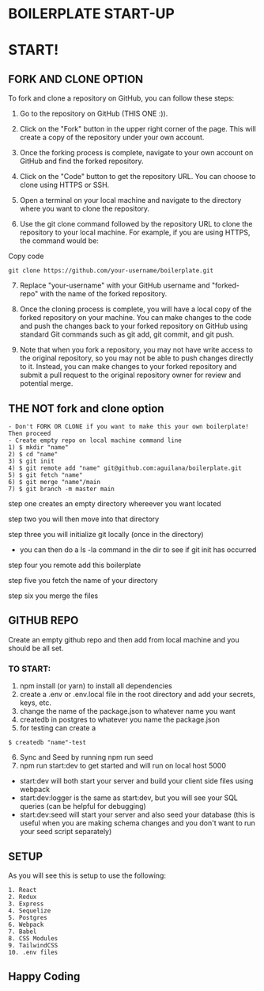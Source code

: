 # BOILERPLATE START-UP

# START!
## FORK AND CLONE OPTION

To fork and clone a repository on GitHub, you can follow these steps:

1) Go to the repository on GitHub (THIS ONE :)).

2) Click on the "Fork" button in the upper right corner of the page. This will create a copy of the repository under your own account.

3) Once the forking process is complete, navigate to your own account on GitHub and find the forked repository.

4) Click on the "Code" button to get the repository URL. You can choose to clone using HTTPS or SSH.

5) Open a terminal on your local machine and navigate to the directory where you want to clone the repository.

6) Use the git clone command followed by the repository URL to clone the repository to your local machine. For example, if you are using HTTPS, the command would be:

Copy code
```
git clone https://github.com/your-username/boilerplate.git
```
7) Replace "your-username" with your GitHub username and "forked-repo" with the name of the forked repository.

9) Once the cloning process is complete, you will have a local copy of the forked repository on your machine. You can make changes to the code and push the changes back to your forked repository on GitHub using standard Git commands such as git add, git commit, and git push.

9) Note that when you fork a repository, you may not have write access to the original repository, so you may not be able to push changes directly to it. Instead, you can make changes to your forked repository and submit a pull request to the original repository owner for review and potential merge.

## THE NOT fork and clone option
```
- Don't FORK OR CLONE if you want to make this your own boilerplate! Then proceed
- Create empty repo on local machine command line
1) $ mkdir "name" 
2) $ cd "name"    
3) $ git init   
4) $ git remote add "name" git@github.com:aguilana/boilerplate.git
5) $ git fetch "name"
6) $ git merge "name"/main
7) $ git branch -m master main
```
step one creates an empty directory whereever you want located

step two you will then move into that directory

step three you will initialize git locally (once in the directory)

- you can then do a ls -la command in the dir to see if git init has occurred

step four you remote add this boilerplate

step five you fetch the name of your directory

step six you merge the files

## GITHUB REPO

Create an empty github repo and then add from local machine and you should be all set.

### TO START:

1. npm install (or yarn) to install all dependencies
2. create a .env or .env.local file in the root directory and add your secrets, keys, etc.
3. change the name of the package.json to whatever name you want
4. createdb in postgres to whatever you name the package.json
5. for testing can create a 
```
$ createdb "name"-test 
```
6. Sync and Seed by running npm run seed
7. npm run start:dev to get started and will run on local host 5000

- start:dev will both start your server and build your client side files using webpack
- start:dev:logger is the same as start:dev, but you will see your SQL queries (can be helpful for debugging)
- start:dev:seed will start your server and also seed your database (this is useful when you are making schema changes and you don't want to run your seed script separately)

## SETUP

As you will see this is setup to use the following:

```
1. React
2. Redux
3. Express
4. Sequelize
5. Postgres
6. Webpack
7. Babel
8. CSS Modules
9. TailwindCSS
10. .env files
```

## Happy Coding
